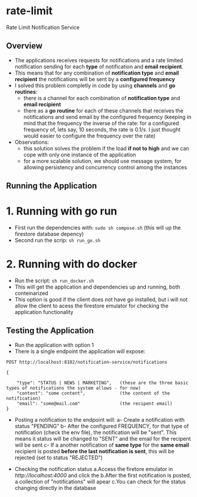 # rate-limit
Rate Limit Notification Service


## Overview
- The applications receives requests for notifications and a rate limited notification sending for each **type** of notification and **email recipient**.
- This means that for any combination of **notification type** and **email recipient** the notifications will be sent by a **configured frequency** 
- I solved this problem completly in code by using **channels** and **go routines**: 
   - there is a channel for each combination of **notification type** and **email recipient**
   - there as a **go routine** for each of these channels that receives the notifications and send email by the configured frequency (keeping in mind that the frequency the inverse of the rate: for a configured frequency of, lets say, 10 seconds, the rate is 0.1/s. I just thought would easier to configure the frequency over the rate)
- Observations: 
    - this solution solves the problem if the load **if not to high** and we can cope with only one instance of the application
    - for a more scalable solution, we should use message system, for allowing persistency and concurrency control among the instances


## Running the Application

# 1. Running with go run
- First run the dependencies with:
`sudo sh compose.sh` 
(this will up the firestore database depency)
- Second run the scrip:
`sh run_go.sh` 


# 2. Running with do docker
- Run the script:
`sh run_docker.sh`
- This will get the application and dependencies up and running, both conteinarized
- This option is good if the client does not have go installed, but i will not allow the client to acess the firestore emulator for checking the application functionality

## Testing the Application
- Run the application with option 1
- There is a single endpoint the application will expose:

```
POST http://localhost:8182/notification-service/notifications

{

    "type": "STATUS | NEWS | MARKETING",   (these are the three basic types of notifications the system allows - for now)
    "content": "some content",             (the content of the notification)
    "email": "some@mail.com"               (the recipent email)
}

```

- Posting a notification to the endpoint will:
  a- Create a notification with status "PENDING" 
  b- After the configured FREQUENCY, for that type of notification (check the env file), the notification will be "sent". This means it status will be changed to "SENT" and the email for the recipent will be sent
  c- If a another notification of **same type** for the **same email** recipient is posted **before the last notification is sent**, this will be rejected (set to status "REJECTED")

- Checking the notification status
  a.Access the firetore emulator in  *http://localhost:4000* and click the
  b.After the first notification is posted, a collection of "notifications" will apear
  c.You can check for the status changing directly in the database
